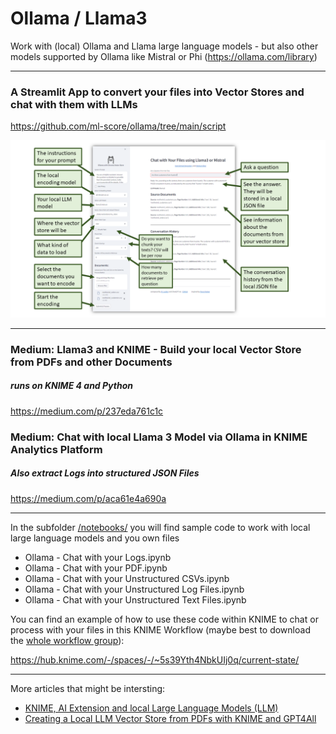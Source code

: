 # Ollama / Llama3
Work with (local) Ollama and Llama large language models - but also other models supported by Ollama like Mistral or Phi (https://ollama.com/library)

---
### A Streamlit App to convert your files into Vector Stores and chat with them with LLMs

https://github.com/ml-score/ollama/tree/main/script

![Overview Ollama Streamlit App](Ollama_Chat_Vector_Store.png "An Ollama Streamlit App")


---

### Medium: Llama3 and KNIME - Build your local Vector Store from PDFs and other Documents 
##### runs on KNIME 4 and Python 
https://medium.com/p/237eda761c1c 



### Medium: Chat with local Llama 3 Model via Ollama in KNIME Analytics Platform
##### Also extract Logs into structured JSON Files

https://medium.com/p/aca61e4a690a

---


In the subfolder [/notebooks/](https://github.com/ml-score/ollama/tree/main/notebooks) you will find sample code to work with local large language models and you own files

* Ollama - Chat with your Logs.ipynb
* Ollama - Chat with your PDF.ipynb
* Ollama - Chat with your Unstructured CSVs.ipynb
* Ollama - Chat with your Unstructured Log Files.ipynb
* Ollama - Chat with your Unstructured Text Files.ipynb

You can find an example of how to use these code within KNIME to chat or process with your files in this KNIME Workflow (maybe best to download the [whole workflow group](https://hub.knime.com/mlauber71/spaces/LLM_Space/~17k4zAECNryrZw1X/)):

https://hub.knime.com/-/spaces/-/~5s39Yth4NbkUIj0q/current-state/

---

More articles that might be intersting:

* [KNIME, AI Extension and local Large Language Models (LLM)](https://medium.com/low-code-for-advanced-data-science/knime-ai-extension-and-local-large-language-models-llm-cef650fc142b)
* [Creating a Local LLM Vector Store from PDFs with KNIME and GPT4All](https://medium.com/low-code-for-advanced-data-science/creating-a-local-llm-vector-store-from-pdfs-with-knime-and-gpt4all-311bf61dd20e)
  
